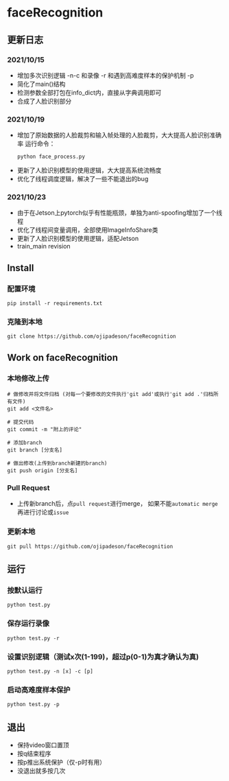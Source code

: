 # faceRecognition

## 更新日志
### 2021/10/15 
* 增加多次识别逻辑 -n-c 和录像 -r 和遇到高难度样本的保护机制 -p
* 简化了main()结构
* 检测参数全部打包在info_dict内，直接从字典调用即可
* 合成了人脸识别部分
### 2021/10/19
* 增加了原始数据的人脸裁剪和输入帧处理的人脸裁剪，大大提高人脸识别准确率
  运行命令：
  ```
  python face_process.py
  ```
* 更新了人脸识别模型的使用逻辑，大大提高系统流畅度
* 优化了线程调度逻辑，解决了一些不能退出的bug
### 2021/10/23
* 由于在Jetson上pytorch似乎有性能瓶颈，单独为anti-spoofing增加了一个线程
* 优化了线程间变量调用，全部使用ImageInfoShare类
* 更新了人脸识别模型的使用逻辑，适配Jetson
* train_main revision
## Install
### 配置环境
```
pip install -r requirements.txt
```
### 克隆到本地
```
git clone https://github.com/ojipadeson/faceRecognition
```

## Work on faceRecognition
### 本地修改上传
```
# 做修改并将文件归档 (对每一个要修改的文件执行'git add'或执行'git add .'归档所有文件)
git add <文件名>

# 提交代码
git commit -m "附上的评论"

# 添加branch
git branch [分支名]

# 做出修改(上传到branch新建的branch)
git push origin [分支名]
```
### Pull Request

* 上传新branch后，点```pull request```进行merge，
  如果不能```automatic merge```再进行讨论或```issue```

### 更新本地
```
git pull https://github.com/ojipadeson/faceRecognition
```

## 运行
### 按默认运行
```
python test.py
```
### 保存运行录像
```
python test.py -r
```
### 设置识别逻辑（测试x次(1-199)，超过p(0-1)为真才确认为真)
```
python test.py -n [x] -c [p]
```
### 启动高难度样本保护
```
python test.py -p
```

## 退出
* 保持video窗口置顶
* 按q结束程序
* 按p推出系统保护（仅-p时有用）
* 没退出就多按几次
  